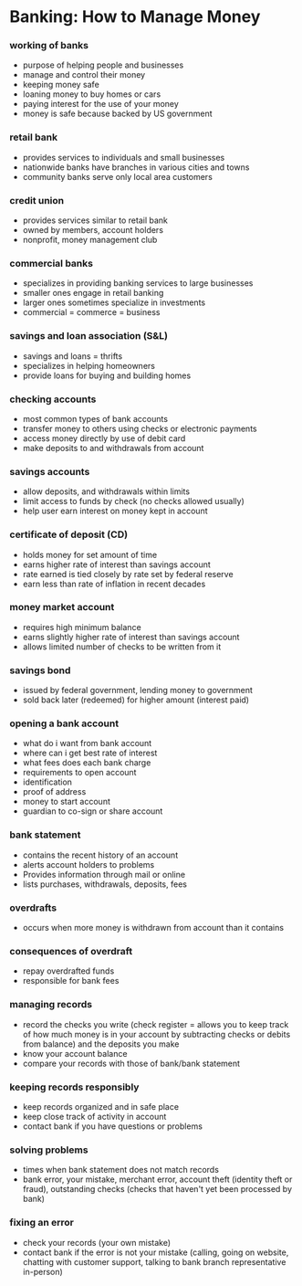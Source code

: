 # Banking: How to Manage Money

### working of banks
* purpose of helping people and businesses 
* manage and control their money
* keeping money safe
* loaning money to buy homes or cars
* paying interest for the use of your money
* money is safe because backed by US government

### retail bank
* provides services to individuals and small businesses
* nationwide banks have branches in various cities and towns
* community banks serve only local area customers


### credit union
* provides services similar to retail bank
* owned by members, account holders
* nonprofit, money management club

### commercial banks
* specializes in providing banking services to large businesses
* smaller ones engage in retail banking
* larger ones sometimes specialize in investments
* commercial = commerce = business

### savings and loan association (S&L)
* savings and loans = thrifts
* specializes in helping homeowners
* provide loans for buying and building homes


### checking accounts
* most common types of bank accounts
* transfer money to others using checks or electronic payments
* access money directly by use of debit card
* make deposits to and withdrawals from account

### savings accounts
* allow deposits, and withdrawals within limits
* limit access to funds by check (no checks allowed usually)
* help user earn interest on money kept in account

### certificate of deposit (CD)
* holds money for set amount of time
* earns higher rate of interest than savings account
* rate earned is tied closely by rate set by federal reserve
* earn less than rate of inflation in recent decades

### money market account
* requires high minimum balance
* earns slightly higher rate of interest than savings account
* allows limited number of checks to be written from it

### savings bond
* issued by federal government, lending money to government
* sold back later (redeemed) for higher amount (interest paid)

### opening a bank account
* what do i want from bank account
* where can i get best rate of interest
* what fees does each bank charge
* requirements to open account
* identification
* proof of address
* money to start account
* guardian to co-sign or share account

### bank statement
* contains the recent history of an account
* alerts account holders to problems
* Provides information through mail or online
* lists purchases, withdrawals, deposits, fees

### overdrafts
* occurs when more money is withdrawn from account than it contains

### consequences of overdraft
* repay overdrafted funds
* responsible for bank fees

### managing records
* record the checks you write (check register = allows you to keep track of how much money is in your account by subtracting checks or debits from balance) and the deposits you make
* know your account balance
* compare your records with those of bank/bank statement

### keeping records responsibly
* keep records organized and in safe place
* keep close track of activity in account
* contact bank if you have questions or problems

### solving problems
* times when bank statement does not match records
* bank error, your mistake, merchant error, account theft (identity theft or fraud), outstanding checks (checks that haven't yet been processed by bank)

### fixing an error
* check your records (your own mistake)
* contact bank if the error is not your mistake (calling, going on website, chatting with customer support, talking to bank branch representative in-person)